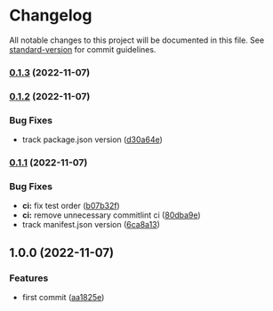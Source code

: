 # Changelog

All notable changes to this project will be documented in this file. See [standard-version](https://github.com/conventional-changelog/standard-version) for commit guidelines.

### [0.1.3](https://github.com/WhistlingZephyr/banger/compare/v0.1.2...v0.1.3) (2022-11-07)

### [0.1.2](https://github.com/WhistlingZephyr/banger/compare/v0.1.1...v0.1.2) (2022-11-07)


### Bug Fixes

* track package.json version ([d30a64e](https://github.com/WhistlingZephyr/banger/commit/d30a64e3e495926a25b5fb3338ebf1a93dd92161))

### [0.1.1](https://github.com/WhistlingZephyr/banger/compare/v1.0.0...v0.1.1) (2022-11-07)


### Bug Fixes

* **ci:** fix test order ([b07b32f](https://github.com/WhistlingZephyr/banger/commit/b07b32f73e4bc4d0ee814dc253614f218d7e466b))
* **ci:** remove unnecessary commitlint ci ([80dba9e](https://github.com/WhistlingZephyr/banger/commit/80dba9e57aae74668f6d9e7f718f488327b65951))
* track manifest.json version ([6ca8a13](https://github.com/WhistlingZephyr/banger/commit/6ca8a136b31655898503ef43c3f2fda1a1845c9e))

## 1.0.0 (2022-11-07)


### Features

* first commit ([aa1825e](https://github.com/WhistlingZephyr/banger/commit/aa1825e23e1f3ba10e4a4987bee8a022ca39e8d7))
